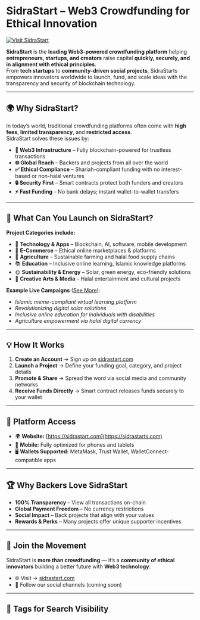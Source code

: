 # SidraStart – Web3 Crowdfunding for Ethical Innovation

[![Visit SidraStart](https://img.shields.io/badge/Visit%20SidraStarts-sidrastart.com-blue?style=for-the-badge&logo=google-chrome)](https://sidrastarts.com)

**SidraStart** is the **leading Web3-powered crowdfunding platform** helping **entrepreneurs, startups, and creators** raise capital **quickly, securely, and in alignment with ethical principles**.  
From **tech startups** to **community-driven social projects**, SidraStarts empowers innovators worldwide to launch, fund, and scale ideas with the transparency and security of blockchain technology.

---

## 🌍 Why SidraStart?

In today’s world, traditional crowdfunding platforms often come with **high fees**, **limited transparency**, and **restricted access**.  
SidraStart solves these issues by:

- **💠 Web3 Infrastructure** – Fully blockchain-powered for trustless transactions  
- **🌐 Global Reach** – Backers and projects from all over the world  
- **✅ Ethical Compliance** – Shariah-compliant funding with no interest-based or non-halal ventures  
- **🔒 Security First** – Smart contracts protect both funders and creators  
- **⚡ Fast Funding** – No bank delays; instant wallet-to-wallet transfers  

---

## 🚀 What Can You Launch on SidraStart?

**Project Categories include:**

- 📱 **Technology & Apps** – Blockchain, AI, software, mobile development  
- 🛒 **E-Commerce** – Ethical online marketplaces & platforms  
- 🌱 **Agriculture** – Sustainable farming and halal food supply chains  
- 📚 **Education** – Inclusive online learning, Islamic knowledge platforms  
- 🌞 **Sustainability & Energy** – Solar, green energy, eco-friendly solutions  
- 🎨 **Creative Arts & Media** – Halal entertainment and cultural projects  

**Example Live Campaigns** ([See More](https://sidrastarts.com)):

- *Islamic meme-compliant virtual learning platform*  
- *Revolutionizing digital solar solutions*  
- *Inclusive online education for individuals with disabilities*  
- *Agriculture empowerment via halal digital currency*  

---

## 💡 How It Works

1. **Create an Account** → Sign up on [sidrastart.com](https://sidrastarts.com)  
2. **Launch a Project** → Define your funding goal, category, and project details  
3. **Promote & Share** → Spread the word via social media and community networks  
4. **Receive Funds Directly** → Smart contract releases funds securely to your wallet  

---

## 📱 Platform Access

- 🌍 **Website:** [https://sidrastart.com](https://sidrastarts.com)  
- 📱 **Mobile:** Fully optimized for phones and tablets  
- 🖥 **Wallets Supported:** MetaMask, Trust Wallet, WalletConnect-compatible apps  

---

## 🏆 Why Backers Love SidraStart

- **100% Transparency** – View all transactions on-chain  
- **Global Payment Freedom** – No currency restrictions  
- **Social Impact** – Back projects that align with your values  
- **Rewards & Perks** – Many projects offer unique supporter incentives  

---

## 📢 Join the Movement

SidraStart is **more than crowdfunding** — it’s a **community of ethical innovators** building a better future with **Web3 technology**.

- 🌐 Visit → [sidrastart.com](https://sidrastarts.com)  
- 📲 Follow our social channels (coming soon)  

---

## 🔎 Tags for Search Visibility

